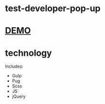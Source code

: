 # test-developer-pop-up
# [DEMO](https://anastasiia-emets.github.io/test-developer-pop-up/dist/index.html)
# technology
Includes:
- Gulp
- Pug
- Scss
- JS
- jQuery
